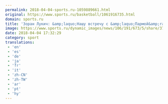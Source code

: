 ```yaml
---
permalink: 2018-04-04-sports.ru-1059889661.html
original: https://www.sports.ru/basketball/1061916735.html
domain: sports.ru
title: 'Зоран Лукич: &amp;laquo;Нашу встречу с &amp;laquo;Пармой&amp;raquo; можно назвать матчем года&amp;raquo;'
image: https://www.sports.ru/dynamic_images/news/106/191/673/5/share/378a99.png
date: 2018-04-04 17:32:29
category: sport
translations: 
 - 'en'
 - 'es'
 - 'de'
 - 'ja'
 - 'fr'
 - 'it'
 - 'zh-CN'
 - 'zh-TW'
 - 'ar'
 - 'pt'
 - 'hy'
---
```


